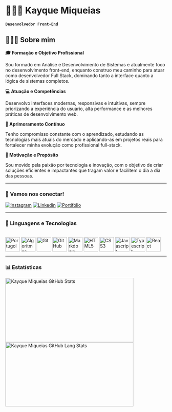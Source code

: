 # 🧑🏻‍💻 Kayque Miqueias

**`Desenvolvedor Front-End`**

## 👨🏻‍💻 Sobre mim

**🎓 Formação e Objetivo Profissional**

Sou formado em Análise e Desenvolvimento de Sistemas e atualmente foco no desenvolvimento front-end, enquanto construo meu caminho para atuar como desenvolvedor Full Stack, dominando tanto a interface quanto a lógica de sistemas completos.

**💻 Atuação e Competências**

Desenvolvo interfaces modernas, responsivas e intuitivas, sempre priorizando a experiência do usuário, alta performance e as melhores práticas de desenvolvimento web.

**🤖 Aprimoramento Contínuo**

Tenho compromisso constante com o aprendizado, estudando as tecnologias mais atuais do mercado e aplicando-as em projetos reais para fortalecer minha evolução como profissional full-stack.

**🌟 Motivação e Propósito**

Sou movido pela paixão por tecnologia e inovação, com o objetivo de criar soluções eficientes e impactantes que tragam valor e facilitem o dia a dia das pessoas.

---

### 📱 Vamos nos conectar!

[![Instagram](https://img.shields.io/badge/Instagram-E4405F?style=for-the-badge&logo=instagram&logoColor=white)](https://www.instagram.com/kayque.mab/)
[![Linkedin](https://img.shields.io/badge/LinkedIn-0077B5?style=for-the-badge&logo=linkedin&logoColor=white)](https://www.linkedin.com/in/kayque-miqueias-463581326/)
[![Portifólio](https://img.shields.io/badge/Portifólio-black?style=for-the-badge&logo=linkedin&logoColor=white)](https://www.linkedin.com/in/seu-perfil-ou-link-para-curriculo)

---

### 🤖 Linguagens e Tecnologias

<div style="display: inline_block"><br>

<img title="Portugol"   align="center" src="https://univali-lite.github.io/Portugol-Studio/assets/img/logo.png"                                  width="45" height="45"/>
<img title="Algoritmos" align="center" src="https://cdn.jsdelivr.net/gh/devicons/devicon@latest/icons/thealgorithms/thealgorithms-original.svg"  width="45" height="45"/>
<img title="Git"        align="center" src="https://cdn.jsdelivr.net/gh/devicons/devicon@latest/icons/git/git-original.svg"                      width="45" height="45"/>
<img title="GitHub"     align="center" src="https://cdn.jsdelivr.net/gh/devicons/devicon@latest/icons/github/github-original.svg"                width="45" height="45"/>
<img title="Markdown"   align="center" src="https://cdn.jsdelivr.net/gh/devicons/devicon@latest/icons/markdown/markdown-original.svg"            width="45" height="45"/>
<img title="HTML5"      align="center" src="https://cdn.jsdelivr.net/gh/devicons/devicon@latest/icons/html5/html5-plain.svg"                     width="45" height="45"/>
<img title="CSS3"       align="center" src="https://cdn.jsdelivr.net/gh/devicons/devicon@latest/icons/css3/css3-plain.svg"                       width="45" height="45"/>
<img title="Javascript" align="center" src="https://cdn.jsdelivr.net/gh/devicons/devicon@latest/icons/javascript/javascript-original.svg"        width="45" height="45"/>
<img title="Typescript" align="center" src="https://cdn.jsdelivr.net/gh/devicons/devicon@latest/icons/typescript/typescript-plain.svg"           width="45" height="45"/>
<img title="React"      align="center" src="https://cdn.jsdelivr.net/gh/devicons/devicon@latest/icons/react/react-original.svg"                  width="45" height="45"/>

</div>

---

### 📊 Estatísticas

<div align="left">
<img width="400px" height="200px" src="https://github-readme-stats.vercel.app/api?username=kayquemab&theme=tokyonight" alt="Kayque Miqueias GitHub Stats"/>

<img width="400px" height="200px" src="https://github-readme-stats.vercel.app/api/top-langs/?username=kayquemab&layout=compact&theme=tokyonight&hide-border=true" alt="Kayque Miqueias GitHub Lang Stats"/>
</div>

 
